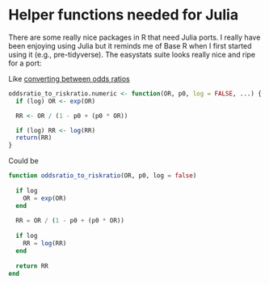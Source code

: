 # Helper functions needed for Julia

There are some really nice packages in R that need Julia ports.
I really have been enjoying using Julia but it reminds me of Base R when I first started using it (e.g., pre-tidyverse).
The easystats suite looks really nice and ripe for a port:

Like [converting between odds ratios](https://github.com/easystats/effectsize/blob/fccb956e20b8cc688dae38abd625b28a760f376e/R/convert_between_OR_to_RR.R)

```.R
oddsratio_to_riskratio.numeric <- function(OR, p0, log = FALSE, ...) {
  if (log) OR <- exp(OR)

  RR <- OR / (1 - p0 + (p0 * OR))

  if (log) RR <- log(RR)
  return(RR)
}
```

Could be

```julia
function oddsratio_to_riskratio(OR, p0, log = false)
  
  if log
    OR = exp(OR)
  end
  
  RR = OR / (1 - p0 + (p0 * OR))
  
  if log
    RR = log(RR)
  end
  
  return RR
end
```
